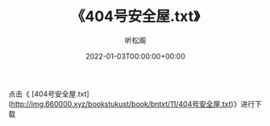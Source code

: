 ﻿---
title:  《404号安全屋.txt》
date:   2022-01-03T00:00:00+00:00
author: 听松阁
layout: post
permalink: /404号安全屋/
categories: 小说
tags: [小说]
---

点击《 [404号安全屋.txt](<a href="http://img.660000.xyz/bookstukust/book/bntxt/11/404" target=_blank>http://img.660000.xyz/bookstukust/book/bntxt/11/404号安全屋.txt)》进行下载